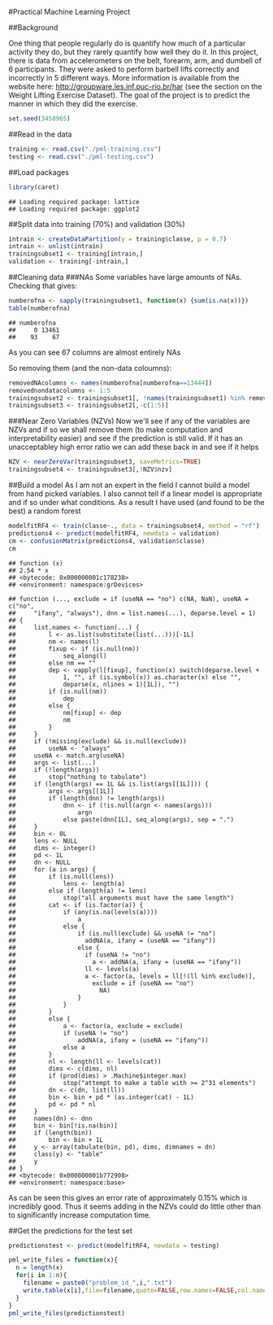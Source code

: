 #Practical Machine Learning Project

##Background

One thing that people regularly do is quantify how much of a particular activity they do, but they rarely quantify how well they do it. In this project, there is data from accelerometers on the belt, forearm, arm, and dumbell of 6 participants. They were asked to perform barbell lifts correctly and incorrectly in 5 different ways. More information is available from the website here: http://groupware.les.inf.puc-rio.br/har (see the section on the Weight Lifting Exercise Dataset). The goal of the project is to predict the manner in which they did the exercise.


```r
set.seed(3458965)
```

##Read in the data

```r
training <- read.csv("./pml-training.csv")
testing <- read.csv("./pml-testing.csv")
```

##Load packages

```r
library(caret)
```

```
## Loading required package: lattice
## Loading required package: ggplot2
```

##Split data into training (70%) and validation (30%)

```r
intrain <- createDataPartition(y = training$classe, p = 0.7)
intrain <- unlist(intrain)
trainingsubset1 <- training[intrain,]
validation <- training[-intrain,]
```

##Cleaning data
###NAs
Some variables have large amounts of NAs. Checking that gives:

```r
numberofna <- sapply(trainingsubset1, function(x) {sum(is.na(x))})
table(numberofna)
```

```
## numberofna
##     0 13461 
##    93    67
```
As you can see 67 columns are almost entirely NAs

So removing them (and the non-data coloumns):

```r
removedNAcolumns <- names(numberofna[numberofna==13444])
removednondatacolumns <- 1:5
trainingsubset2 <- trainingsubset1[, !names(trainingsubset1) %in% removedNAcolumns]
trainingsubset3 <- trainingsubset2[,-c(1:5)]
```

###Near Zero Variables (NZVs)
Now we'll see if any of the variables are NZVs and if so we shall remove them (to make computation and interpretability easier) and see if the prediction is still valid. If it has an unacceptabley high error ratio we can add these back in and see if it helps

```r
NZV <- nearZeroVar(trainingsubset3, saveMetrics=TRUE)
trainingsubset4 <- trainingsubset3[,!NZV$nzv]
```

##Build a model
As I am not an expert in the field I cannot build a model from hand picked variables. I also cannot tell if a linear model is appropriate and if so under what conditions.
As a result I have used (and found to be the best) a random forest

```r
modelfitRF4 <- train(classe~., data = trainingsubset4, method = "rf")
predictions4 <- predict(modelfitRF4, newdata = validation)
cm <- confusionMatrix(predictions4, validation$classe)
cm
```

```
## function (x) 
## 2.54 * x
## <bytecode: 0x000000001c178238>
## <environment: namespace:grDevices>
```

```
## function (..., exclude = if (useNA == "no") c(NA, NaN), useNA = c("no", 
##     "ifany", "always"), dnn = list.names(...), deparse.level = 1) 
## {
##     list.names <- function(...) {
##         l <- as.list(substitute(list(...)))[-1L]
##         nm <- names(l)
##         fixup <- if (is.null(nm)) 
##             seq_along(l)
##         else nm == ""
##         dep <- vapply(l[fixup], function(x) switch(deparse.level + 
##             1, "", if (is.symbol(x)) as.character(x) else "", 
##             deparse(x, nlines = 1)[1L]), "")
##         if (is.null(nm)) 
##             dep
##         else {
##             nm[fixup] <- dep
##             nm
##         }
##     }
##     if (!missing(exclude) && is.null(exclude)) 
##         useNA <- "always"
##     useNA <- match.arg(useNA)
##     args <- list(...)
##     if (!length(args)) 
##         stop("nothing to tabulate")
##     if (length(args) == 1L && is.list(args[[1L]])) {
##         args <- args[[1L]]
##         if (length(dnn) != length(args)) 
##             dnn <- if (!is.null(argn <- names(args))) 
##                 argn
##             else paste(dnn[1L], seq_along(args), sep = ".")
##     }
##     bin <- 0L
##     lens <- NULL
##     dims <- integer()
##     pd <- 1L
##     dn <- NULL
##     for (a in args) {
##         if (is.null(lens)) 
##             lens <- length(a)
##         else if (length(a) != lens) 
##             stop("all arguments must have the same length")
##         cat <- if (is.factor(a)) {
##             if (any(is.na(levels(a)))) 
##                 a
##             else {
##                 if (is.null(exclude) && useNA != "no") 
##                   addNA(a, ifany = (useNA == "ifany"))
##                 else {
##                   if (useNA != "no") 
##                     a <- addNA(a, ifany = (useNA == "ifany"))
##                   ll <- levels(a)
##                   a <- factor(a, levels = ll[!(ll %in% exclude)], 
##                     exclude = if (useNA == "no") 
##                       NA)
##                 }
##             }
##         }
##         else {
##             a <- factor(a, exclude = exclude)
##             if (useNA != "no") 
##                 addNA(a, ifany = (useNA == "ifany"))
##             else a
##         }
##         nl <- length(ll <- levels(cat))
##         dims <- c(dims, nl)
##         if (prod(dims) > .Machine$integer.max) 
##             stop("attempt to make a table with >= 2^31 elements")
##         dn <- c(dn, list(ll))
##         bin <- bin + pd * (as.integer(cat) - 1L)
##         pd <- pd * nl
##     }
##     names(dn) <- dnn
##     bin <- bin[!is.na(bin)]
##     if (length(bin)) 
##         bin <- bin + 1L
##     y <- array(tabulate(bin, pd), dims, dimnames = dn)
##     class(y) <- "table"
##     y
## }
## <bytecode: 0x000000001b772908>
## <environment: namespace:base>
```

As can be seen this gives an error rate of approximately 0.15% which is incredibly good. Thus it seems adding in the NZVs could do little other than to significantly increase computation time.

##Get the predictions for the test set

```r
predictionstest <- predict(modelfitRF4, newdata = testing)

pml_write_files = function(x){
  n = length(x)
  for(i in 1:n){
    filename = paste0("problem_id_",i,".txt")
    write.table(x[i],file=filename,quote=FALSE,row.names=FALSE,col.names=FALSE)
  }
}
pml_write_files(predictionstest)
```
